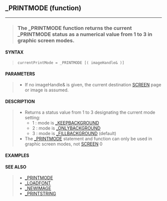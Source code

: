 ## _PRINTMODE (function)
---
<blockquote>

### The _PRINTMODE function returns the current _PRINTMODE status as a numerical value from 1 to 3 in graphic screen modes.

</blockquote>

#### SYNTAX

<blockquote>

`currentPrintMode = _PRINTMODE [( imageHandle& )]`

</blockquote>

#### PARAMETERS

<blockquote>

* If no imageHandle& is given, the current destination [SCREEN](./SCREEN.md) page or image is assumed.

</blockquote>

#### DESCRIPTION

<blockquote>

* Returns a status value from 1 to 3 designating the current mode setting:
	* 1 : mode is [_KEEPBACKGROUND](./_KEEPBACKGROUND.md)
	* 2 : mode is [_ONLYBACKGROUND](./_ONLYBACKGROUND.md)
	* 3 : mode is [_FILLBACKGROUND](./_FILLBACKGROUND.md) (default)
* The [_PRINTMODE](./_PRINTMODE.md) statement and function can only be used in graphic screen modes, not [SCREEN](./SCREEN.md) 0


</blockquote>

#### EXAMPLES

<blockquote>


</blockquote>

#### SEE ALSO

<blockquote>

* [_PRINTMODE](./_PRINTMODE.md)
* [_LOADFONT](./_LOADFONT.md)
* [_NEWIMAGE](./_NEWIMAGE.md)
* [_PRINTSTRING](./_PRINTSTRING.md)

</blockquote>
